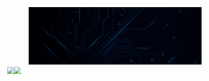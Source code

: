 
<div class="banner" align="center">
    <a href="https://DavNotDab.github.io"><img width="80%" alt="Hello, I'm Dav (Not Dab). I program stuff!" src="./assets/banner.gif" /></a>
</div>

<div class="stats" style="display: flex; align-items: center; align-content: center">
    <a href="https://github.com/DavNotDab/github-readme-stats">
        <img align="center" src="https://github-readme-stats.vercel.app/api/top-langs/?username=DavNotDab&layout=compact&theme=nightowl&repo=github-readme-stats" />
    </a>
    <a href="https://github.com/DavNotDab/convoychat">
        <img align="center" src="https://github-readme-stats.vercel.app/api/?username=DavNotDab&show_icons=true&theme=nightowl&repo=convoychat" />
    </a>
</div>
